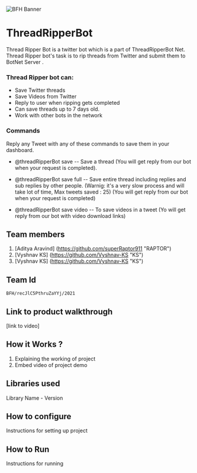![BFH Banner](https://trello-attachments.s3.amazonaws.com/542e9c6316504d5797afbfb9/542e9c6316504d5797afbfc1/39dee8d993841943b5723510ce663233/Frame_19.png)
# ThreadRipperBot

Thread Ripper Bot is a twitter bot which is a part of ThreadRipperBot Net. Thread Ripper bot's task
is to rip threads from Twitter and submit them to BotNet Server .

### Thread Ripper bot can:

* Save Twitter threads
* Save Videos from Twitter
* Reply to user when ripping gets completed
* Can save threads up to 7 days old.
* Work with other bots in the network

### Commands

Reply any Tweet with any of these commands to save them in your dashboard. 

* @threadRipperBot save -- Save a thread (You will get reply from our bot when your request is completed).

* @threadRipperBot save full -- Save entire thread including replies and sub replies by other people.
(Warnig: it's a very slow process and will take lot of time, Max tweets saved : 25) (You will get
reply from our bot when your request is completed)

* @threadRipperBot save video -- To save videos in a tweet (Yo will get reply from our bot with video download links)




## Team members

1. [Aditya Aravind] (https://github.com/superRaptor911 "RAPTOR")
2. [Vyshnav KS] (https://github.com/Vyshnav-KS "KS")
2. [Vyshnav KS] (https://github.com/Vyshnav-KS "KS")

## Team Id

`BFH/recJlC5PthruZaYYj/2021`

## Link to product walkthrough
[link to video]
## How it Works ?
1. Explaining the working of project
2. Embed video of project demo
## Libraries used
Library Name - Version
## How to configure
Instructions for setting up project
## How to Run
Instructions for running
